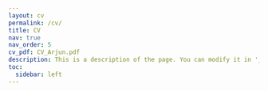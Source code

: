 ```yaml
---
layout: cv
permalink: /cv/
title: CV
nav: true
nav_order: 5
cv_pdf: CV_Arjun.pdf
description: This is a description of the page. You can modify it in '_pages/cv.md'. You can also change or remove the top pdf download button.
toc:
  sidebar: left
---
```

